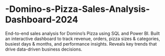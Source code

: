 # -Domino-s-Pizza-Sales-Analysis-Dashboard-2024
End-to-end sales analysis for Domino’s Pizza using SQL and Power BI. Built an interactive dashboard to track revenue, orders, pizza sizes &amp; categories, busiest days &amp; months, and performance insights. Reveals key trends that drive data-driven business decisions.
